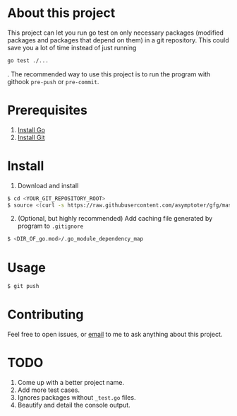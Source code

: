 # About this project

This project can let you run go test on only necessary packages (modified packages and packages that depend on them) in a git repository. This could save you a lot of time instead of just running
```bash
go test ./...
```
. The recommended way to use this project is to run the program with githook `pre-push` or `pre-commit`.

# Prerequisites

1. [Install Go](https://go.dev/doc/install)
2. [Install Git](https://git-scm.com/downloads)

# Install

1. Download and install

```bash
$ cd <YOUR_GIT_REPOSITORY_ROOT>
$ source <(curl -s https://raw.githubusercontent.com/asymptoter/gfg/master/install.sh) git-commit
```

2. (Optional, but highly recommended) Add caching file generated by program to `.gitignore`

```bash
$ <DIR_OF_go.mod>/.go_module_dependency_map
```

# Usage

```bash
$ git push
```

# Contributing

Feel free to open issues, or [email](asymptotion@gmail.com) to me to ask anything about this project.

# TODO

1. Come up with a better project name.
2. Add more test cases.
3. Ignores packages without `_test.go` files.
4. Beautify and detail the console output.
